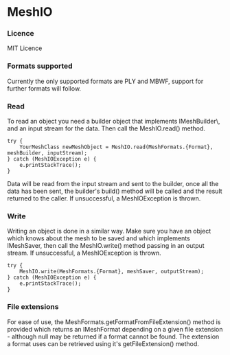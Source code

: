 # MeshIO
<h3>Licence</h3>
MIT Licence

<h3>Formats supported</h3>
Currently the only supported formats are PLY and MBWF, support for further formats will follow.


<h3>Read</h3>
To read an object you need a builder object that implements IMeshBuilder\<YourMeshClass\>, and an input stream for the data. Then call the MeshIO.read() method.

    try {
        YourMeshClass newMeshObject = MeshIO.read(MeshFormats.{Format}, meshBuilder, inputStream);
    } catch (MeshIOException e) {
        e.printStackTrace();
    }

Data will be read from the input stream and sent to the builder, once all the data has been sent, the builder's build() method will be called and the result returned to the caller. If unsuccessful, a MeshIOException is thrown.

<h3>Write</h3>
Writing an object is done in a similar way. Make sure you have an object which knows about the mesh to be saved and which implements IMeshSaver, then call the MeshIO.write() method passing in an output stream. If unsuccessful, a MeshIOException is thrown.

    try {
        MeshIO.write(MeshFormats.{Format}, meshSaver, outputStream);
    } catch (MeshIOException e) {
        e.printStackTrace();
    }

<h3>File extensions</h3>
For ease of use, the MeshFormats.getFormatFromFileExtension() method is provided which returns an IMeshFormat depending on a given file extension - although null may be returned if a format cannot be found. The extension a format uses can be retrieved using it's getFileExtension() method.
